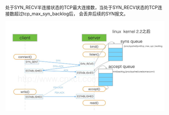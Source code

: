 处于SYN_RECV半连接状态的TCP最大连接数，当处于SYN_RECV状态的TCP连接数超过tcp_max_syn_backlog后，
会丢弃后续的SYN报文。

![](./../../../../img/backlog.png)